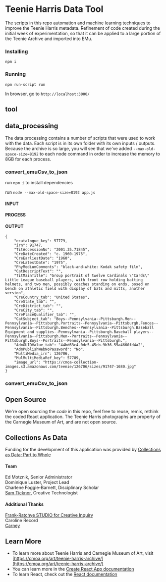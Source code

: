 # Teenie Harris Data Tool




The scripts in this repo automation and machine learning techniques to improve the Teenie Harris metadata. Refinement of code created during the initial week of experimentation, so that it can be applied to a large portion of the Teenie Archive and imported into EMu.

### Installing
```npm i```
### Running
```npm run-script run```

In browser, go to ```http://localhost:3000/```


## tool

## data_processing

The data processing contains a number of scripts that were used to work with the data. Each script is in its own folder with its own inputs / outputs. Because the archive is so large, you will see that we've added `--max-old-space-size=8192` to each node command in order to increase the memory to 8GB for each process. 

### convert_emuCsv_to_json

run `npm i` to install dependencies

run `node --max-old-space-size=8192 app.js`

#### INPUT

#### PROCESS

#### OUTPUT
```
{
	"ecatalogue_key": 57779,
	"irn": 91747,
	"TitAccessionNo": "2001.35.71845",
	"CreDateCreated": "c. 1960-1975",
	"CreEarliestDate": "1960",
	"CreLatestDate": "1975",
	"PhyMediumComments": "black-and-white: Kodak safety film",
	"CatDescriptText": "",
	"TitMainTitle": "Group portrait of twelve Cardinals \"Cards\" Little League baseball players, with front row holding batting helmets, and two men, possibly coaches standing on ends, posed on bench on athletic field with display of bats and mitts, another version",
	"CreCountry_tab": "United States",
	"CreState_tab": "",
	"CreDistrict_tab": "",
	"CreCity_tab": "",
	"CrePlaceQualifier_tab": "",
	"CatSubject_tab": "Boys--Pennsylvania--Pittsburgh.Men--Pennsylvania--Pittsburgh.Portraits--Pennsylvania--Pittsburgh.Fences--Pennsylvania--Pittsburgh.Benches--Pennsylvania--Pittsburgh.Baseball Equipment and supplies--Pennsylvania--Pittsburgh.Baseball players--Pennsylvania--Pittsburgh.Men--Portraits--Pennsylvania--Pittsburgh.Boys--Portraits--Pennsylvania--Pittsburgh.",
	"AdmGUIDValue_tab": "44bd63c4-0dc5-45cb-9b36-55a4660fd4a2",
	"AdmPublishWebNoPassword": "No",
	"MultiMedia_irn": 126706,
	"MulMultiMediaRef_key": 57789,
	"image_url": "https://cmoa-collection-images.s3.amazonaws.com/teenie/126706/sizes/91747-1680.jpg"
}
```

### convert_emuCsv_to_json

## Open Source

We're open sourcing the *code* in this repo, feel free to reuse, remix, rethink the coded React application. The Teenie Harris photographs are property of the Carnegie Museum of Art, and are not open source.

## Collections As Data

Funding for the development of this application was provided by [Collections as Data: Part to Whole](https://collectionsasdata.github.io/part2whole/)

#### Team
Ed Motznik, Senior Administrator <br/>
Dominique Luster, Project Lead <br/>
Charlene Foggie-Barnett, Disciplinary Scholar <br/>
[Sam Ticknor](https://samt.work), Creative Technologist <br/>

#### Additional Thanks 
[Frank-Ratchye STUDIO for Creative Inquiry](https://github.com/CreativeInquiry) <br/>
Caroline Record <br/>
[Carney](https://carney.co/) <br />


## Learn More
* To learn more about Teenie Harris and Carnegie Museum of Art, visit [https://cmoa.org/art/teenie-harris-archive/](https://cmoa.org/art/teenie-harris-archive/)
* You can learn more in the [Create React App documentation](https://facebook.github.io/create-react-app/docs/getting-started)
* To learn React, check out the [React documentation](https://reactjs.org/)

